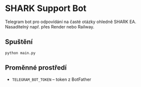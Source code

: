 # SHARK Support Bot

Telegram bot pro odpovídání na časté otázky ohledně SHARK EA. Nasaditelný např. přes Render nebo Railway.

## Spuštění

```
python main.py
```

## Proměnné prostředí

- `TELEGRAM_BOT_TOKEN` – token z BotFather